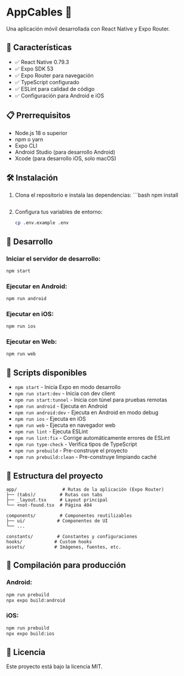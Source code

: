 # AppCables 📱

Una aplicación móvil desarrollada con React Native y Expo Router.

## 🚀 Características

- ✅ React Native 0.79.3
- ✅ Expo SDK 53
- ✅ Expo Router para navegación
- ✅ TypeScript configurado
- ✅ ESLint para calidad de código
- ✅ Configuración para Android e iOS

## 📋 Prerrequisitos

- Node.js 18 o superior
- npm o yarn
- Expo CLI
- Android Studio (para desarrollo Android)
- Xcode (para desarrollo iOS, solo macOS)

## 🛠️ Instalación

1. Clona el repositorio e instala las dependencias:   ```bash
   npm install
   ```

2. Configura tus variables de entorno:

   ```bash
   cp .env.example .env
   ```

## 🚀 Desarrollo

### Iniciar el servidor de desarrollo:

```bash
npm start
```

### Ejecutar en Android:

```bash
npm run android
```

### Ejecutar en iOS:

```bash
npm run ios
```

### Ejecutar en Web:

```bash
npm run web
```

## 🔧 Scripts disponibles

- `npm start` - Inicia Expo en modo desarrollo
- `npm run start:dev` - Inicia con dev client
- `npm run start:tunnel` - Inicia con túnel para pruebas remotas
- `npm run android` - Ejecuta en Android
- `npm run android:dev` - Ejecuta en Android en modo debug
- `npm run ios` - Ejecuta en iOS
- `npm run web` - Ejecuta en navegador web
- `npm run lint` - Ejecuta ESLint
- `npm run lint:fix` - Corrige automáticamente errores de ESLint
- `npm run type-check` - Verifica tipos de TypeScript
- `npm run prebuild` - Pre-construye el proyecto
- `npm run prebuild:clean` - Pre-construye limpiando caché

## 📱 Estructura del proyecto

```
app/                 # Rutas de la aplicación (Expo Router)
├── (tabs)/         # Rutas con tabs
├── _layout.tsx     # Layout principal
└── +not-found.tsx  # Página 404

components/         # Componentes reutilizables
├── ui/            # Componentes de UI
└── ...

constants/         # Constantes y configuraciones
hooks/            # Custom hooks
assets/           # Imágenes, fuentes, etc.
```

## 🔨 Compilación para producción

### Android:

```bash
npm run prebuild
npx expo build:android
```

### iOS:

```bash
npm run prebuild
npx expo build:ios
```

## 📝 Licencia

Este proyecto está bajo la licencia MIT.
